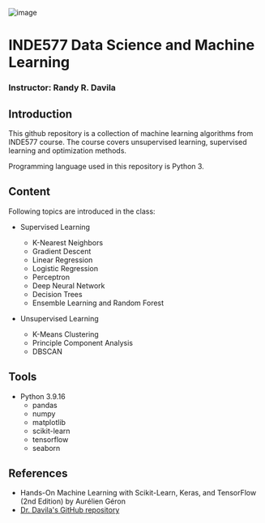 ![image](https://user-images.githubusercontent.com/120424457/231893784-0ffc7072-a500-4542-a2b1-df58528c7452.png)
# INDE577 Data Science and Machine Learning
### Instructor: Randy R. Davila
## Introduction
This github repository is a collection of machine learning algorithms from INDE577 course. The course covers unsupervised learning, supervised learning and optimization methods.

Programming language used in this repository is Python 3.

## Content
Following topics are introduced in the class:
* Supervised Learning
  * K-Nearest Neighbors
  * Gradient Descent
  * Linear Regression
  * Logistic Regression
  * Perceptron
  * Deep Neural Network
  * Decision Trees
  * Ensemble Learning and Random Forest

* Unsupervised Learning
  * K-Means Clustering
  * Principle Component Analysis
  * DBSCAN

## Tools
* Python 3.9.16
  * pandas
  * numpy
  * matplotlib
  * scikit-learn
  * tensorflow
  * seaborn

## References
* Hands-On Machine Learning with Scikit-Learn, Keras, and TensorFlow (2nd Edition) by Aurélien Géron
* [Dr. Davila's GitHub repository](https://github.com/RandyRDavila/Data_Science_and_Machine_Learning_Spring_2022)

